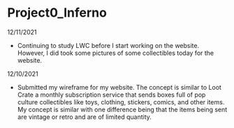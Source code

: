 # Project0_Inferno

12/11/2021
- Continuing to study LWC before I start working on the website. However, I did took some pictures of some collectibles today for the website.

12/10/2021
- Submitted my wireframe for my website.  The concept is similar to Loot Crate a monthly subscription service that sends boxes full of pop culture collectibles like toys, clothing, stickers, comics, and other items.  My concept is similar with one difference being that the items being sent are vintage or retro and are of limited quantity.
